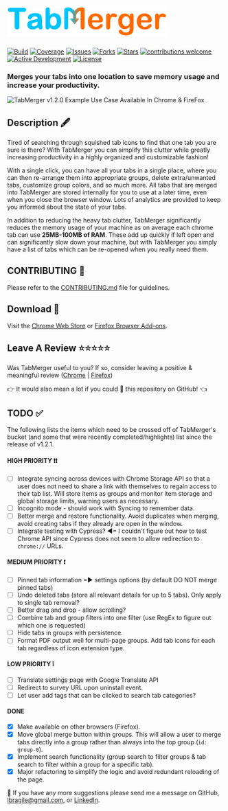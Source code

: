 # ![tabmerger logo](./public/images/logo-full-rescale.PNG)

[![Build](https://img.shields.io/github/workflow/status/lbragile/TabMerger/Unit_Testing/master)](https://github.com/lbragile/TabMerger/actions) [![Coverage](https://img.shields.io/codecov/c/github/lbragile/TabMerger/master)](https://codecov.io/gh/lbragile/TabMerger/commits) [![Issues](https://img.shields.io/github/issues/lbragile/TabMerger)](https://github.com/lbragile/TabMerger/issues) [![Forks](https://img.shields.io/github/forks/lbragile/TabMerger)](https://github.com/lbragile/TabMerger) [![Stars](https://img.shields.io/github/stars/lbragile/TabMerger)](https://github.com/lbragile/TabMerger) [![contributions welcome](https://img.shields.io/badge/contrib-welcome-brightgreen.svg?style=flat)](https://github.com/lbragile/TabMerger) [![Active Development](https://img.shields.io/badge/maint-active-brightgreen.svg)](https://github.com/lbragile/TabMerger) [![License](https://img.shields.io/github/license/lbragile/TabMerger)](https://github.com/lbragile/TabMerger/blob/master/LICENSE)

### Merges your tabs into one location to save memory usage and increase your productivity.

<img src="https://media.giphy.com/media/cOb0OPXlIHtnZcQC75/giphy.gif" alt="TabMerger v1.2.0 Example Use Case Available In Chrome & FireFox" width="640" height="360"/>

## Description 🖋

Tired of searching through squished tab icons to find that one tab you are sure is there?
With TabMerger you can simplify this clutter while greatly increasing productivity in a highly organized and customizable fashion!

With a single click, you can have all your tabs in a single place, where you can then re-arrange them into appropriate groups, delete extra/unwanted tabs, customize group colors, and so much more. All tabs that are merged into TabMerger are stored internally for you to use at a later time, even when you close the browser window. Lots of analytics are provided to keep you informed about the state of your tabs.

In addition to reducing the heavy tab clutter, TabMerger significantly reduces the memory usage of your machine as on average each chrome tab can use **25MB-100MB of RAM**. These add up quickly if left open and can significantly slow down your machine, but with TabMerger you simply have a list of tabs which can be re-opened when you really need them.

## CONTRIBUTING 🤗

Please refer to the <a href="https://github.com/lbragile/TabMerger/blob/master/CONTRIBUTING.md"/>CONTRIBUTING.md</a> file for guidelines.

## Download 🔽

Visit the <a href="https://chrome.google.com/webstore/detail/tabmerger/inmiajapbpafmhjleiebcamfhkfnlgoc/">Chrome Web Store</a> or <a href="https://addons.mozilla.org/en-CA/firefox/addon/tabmerger/"> Firefox Browser Add-ons</a>.

## Leave A Review ⭐⭐⭐⭐⭐

Was TabMerger useful to you?
If so, consider leaving a positive & meaningful review (<a href="https://chrome.google.com/webstore/detail/tabmerger/inmiajapbpafmhjleiebcamfhkfnlgoc/reviews">Chrome</a> | <a href="https://addons.mozilla.org/en-CA/firefox/addon/tabmerger/">Firefox</a>)

👉 It would also mean a lot if you could 🌟 this repository on GitHub! 👈

## TODO ✅

The following lists the items which need to be crossed off of TabMerger's bucket (and some that were recently completed/highlights) list since the release of v1.2.1.

#### HIGH PRIORITY :exclamation::exclamation:

- [ ] Integrate syncing across devices with Chrome Storage API so that a user does not need to share a link with themselves to regain access to their tab list. Will store items as groups and monitor item storage and global storage limits, warning users as necessary.
- [ ] Incognito mode - should work with Syncing to remember data.
- [ ] Better merge and restore functionality. Avoid duplicates when merging, avoid creating tabs if they already are open in the window.
- [ ] Integrate testing with Cypress? ◀= I couldn't figure out how to test Chrome API since Cypress does not seem to allow redirection to `chrome://` URLs.

#### MEDIUM PRIORITY :exclamation:

- [ ] Pinned tab information =▶ settings options (by default DO NOT merge pinned tabs)
- [ ] Undo deleted tabs (store all relevant details for up to 5 tabs). Only apply to single tab removal?
- [ ] Better drag and drop - allow scrolling?
- [ ] Combine tab and group filters into one filter (use RegEx to figure out which one is requested)
- [ ] Hide tabs in groups with persistence.
- [ ] Format PDF output well for multi-page groups. Add tab icons for each tab regardless of icon extension type.

#### LOW PRIORITY :grey_exclamation:

- [ ] Translate settings page with Google Translate API
- [ ] Redirect to survey URL upon uninstall event.
- [ ] Let user add tags that can be clicked to search tab categories?

#### DONE

- [x] Make available on other browsers (Firefox).
- [x] Move global merge button within groups. This will allow a user to merge tabs directly into a group rather than always into the top group (`id: group-0`).
- [x] Implement search functionality (group search to filter groups & tab search to filter within a group for a specific tab).
- [x] Major refactoring to simplify the logic and avoid redundant reloading of the page.

📩 If you have any more suggestions please send me a message on GitHub, lbragile@gmail.com, or <a href="https://www.linkedin.com/in/liorbragilevsky/">LinkedIn</a>.

